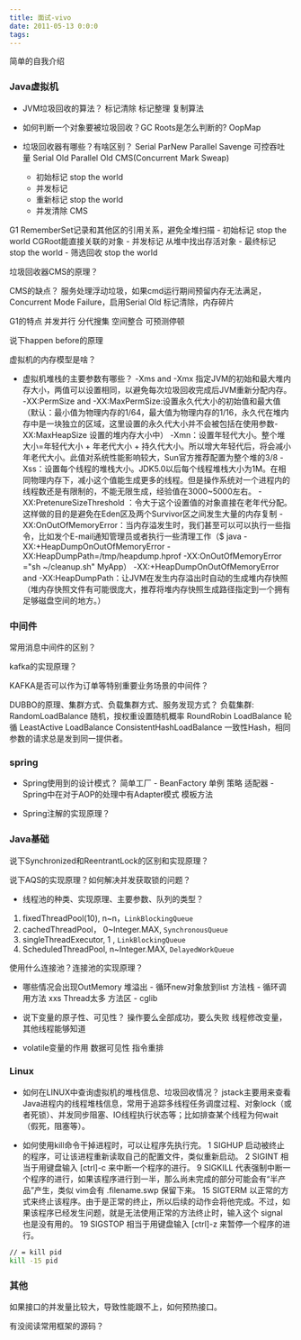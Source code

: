 ```yaml
---
title: 面试-vivo
date: 2011-05-13 0:0:0
tags:
---
```


简单的自我介绍

### Java虚拟机

- JVM垃圾回收的算法？
标记清除
标记整理
复制算法

- 如何判断一个对象要被垃圾回收？GC Roots是怎么判断的?
OopMap

- 垃圾回收器有哪些？有啥区别？
Serial
ParNew
Parallel Savenge  可控吞吐量
Serial Old
Parallel Old
CMS(Concurrent Mark Sweap)
    - 初始标记 stop the world
    - 并发标记
    - 重新标记 stop the world
    - 并发清除
    CMS

G1 RememberSet记录和其他区的引用关系，避免全堆扫描
    - 初始标记 stop the world CGRoot能直接关联的对象
    - 并发标记 从堆中找出存活对象
    - 最终标记 stop the world
    - 筛选回收 stop the world

垃圾回收器CMS的原理？


CMS的缺点？
服务处理浮动垃圾，如果cmd运行期间预留内存无法满足，Concurrent Mode Failure，启用Serial Old
标记清除，内存碎片

G1的特点
并发并行
分代搜集
空间整合
可预测停顿

说下happen before的原理

虚拟机的内存模型是啥？

- 虚拟机堆栈的主要参数有哪些？
-Xms and -Xmx 指定JVM的初始和最大堆内存大小，两值可以设置相同，以避免每次垃圾回收完成后JVM重新分配内存。
-XX:PermSize and -XX:MaxPermSize:设置永久代大小的初始值和最大值（默认：最小值为物理内存的1/64，最大值为物理内存的1/16，永久代在堆内存中是一块独立的区域，这里设置的永久代大小并不会被包括在使用参数-XX:MaxHeapSize 设置的堆内存大小中）
-Xmn：设置年轻代大小。整个堆大小=年轻代大小 + 年老代大小 + 持久代大小。所以增大年轻代后，将会减小年老代大小。此值对系统性能影响较大，Sun官方推荐配置为整个堆的3/8
-Xss：设置每个线程的堆栈大小。JDK5.0以后每个线程堆栈大小为1M。在相同物理内存下，减小这个值能生成更多的线程。但是操作系统对一个进程内的线程数还是有限制的，不能无限生成，经验值在3000~5000左右。
-XX:PretenureSizeThreshold ：令大于这个设置值的对象直接在老年代分配。这样做的目的是避免在Eden区及两个Survivor区之间发生大量的内存复制
-XX:OnOutOfMemoryError：当内存溢发生时，我们甚至可以可以执行一些指令，比如发个E-mail通知管理员或者执行一些清理工作（$ java -XX:+HeapDumpOnOutOfMemoryError -XX:HeapDumpPath=/tmp/heapdump.hprof -XX:OnOutOfMemoryError ="sh ~/cleanup.sh" MyApp）
-XX:+HeapDumpOnOutOfMemoryError and -XX:HeapDumpPath：让JVM在发生内存溢出时自动的生成堆内存快照（堆内存快照文件有可能很庞大，推荐将堆内存快照生成路径指定到一个拥有足够磁盘空间的地方。）

### 中间件

常用消息中间件的区别？

kafka的实现原理？

KAFKA是否可以作为订单等特别重要业务场景的中间件？

DUBBO的原理、集群方式、负载集群方式、服务发现方式？
负载集群:
RandomLoadBalance   随机，按权重设置随机概率
RoundRobin LoadBalance 轮循
LeastActive LoadBalance 
ConsistentHashLoadBalance 一致性Hash，相同参数的请求总是发到同一提供者。

### spring
- Spring使用到的设计模式？
简单工厂 - BeanFactory
单例
策略 
适配器 - Spring中在对于AOP的处理中有Adapter模式
模板方法  

- Spring注解的实现原理？


### Java基础
说下Synchronized和ReentrantLock的区别和实现原理？

说下AQS的实现原理？如何解决并发获取锁的问题？

- 线程池的种类、实现原理、主要参数、队列的类型？
1. fixedThreadPool(10), n~n，`LinkBlockingQueue`
2. cachedThreadPool， 0~Integer.MAX, `SynchronousQueue`
3. singleThreadExecutor, 1 , `LinkBlockingQueue`
4. ScheduledThreadPool, n~Integer.MAX, `DelayedWorkQueue`

使用什么连接池？连接池的实现原理？

- 哪些情况会出现OutMemory
堆溢出 - 循环new对象放到list
方法栈 - 循环调用方法 xxs
Thread太多
方法区 - cglib

- 说下变量的原子性、可见性？
操作要么全部成功，要么失败
线程修改变量，其他线程能够知道

- volatile变量的作用
数据可见性
指令重排

### Linux

- 如何在LINUX中查询虚拟机的堆栈信息、垃圾回收情况？
jstack主要用来查看Java进程内的线程堆栈信息，常用于追踪多线程任务调度过程、对象lock（或者死锁）、并发同步阻塞、IO线程执行状态等；比如排查某个线程为何wait（假死，阻塞等）。

- 如何使用kill命令干掉进程时，可以让程序先执行完。
1   SIGHUP  启动被终止的程序，可让该进程重新读取自己的配置文件，类似重新启动。
2   SIGINT  相当于用键盘输入 [ctrl]-c 来中断一个程序的进行。
9   SIGKILL 代表强制中断一个程序的进行，如果该程序进行到一半，那么尚未完成的部分可能会有“半产品”产生，类似 vim会有 .filename.swp 保留下来。
15  SIGTERM 以正常的方式来终止该程序。由于是正常的终止，所以后续的动作会将他完成。不过，如果该程序已经发生问题，就是无法使用正常的方法终止时，输入这个 signal 也是没有用的。
19  SIGSTOP 相当于用键盘输入 [ctrl]-z 来暂停一个程序的进行。
```bash
// = kill pid
kill -15 pid
```

### 其他

如果接口的并发量比较大，导致性能跟不上，如何预热接口。

有没阅读常用框架的源码？